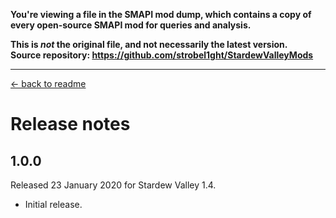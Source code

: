 **You're viewing a file in the SMAPI mod dump, which contains a copy of every open-source SMAPI mod
for queries and analysis.**

**This is _not_ the original file, and not necessarily the latest version.**  
**Source repository: https://github.com/strobel1ght/StardewValleyMods**

----

﻿[← back to readme](README.md)

# Release notes
## 1.0.0
Released 23 January 2020 for Stardew Valley 1.4.

* Initial release.
